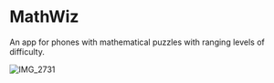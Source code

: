 # MathWiz
An app for phones with mathematical puzzles with ranging levels of difficulty. 

![IMG_2731](https://user-images.githubusercontent.com/44847825/101555937-48cdaa80-397f-11eb-9aca-2d1d1da32a85.PNG)
